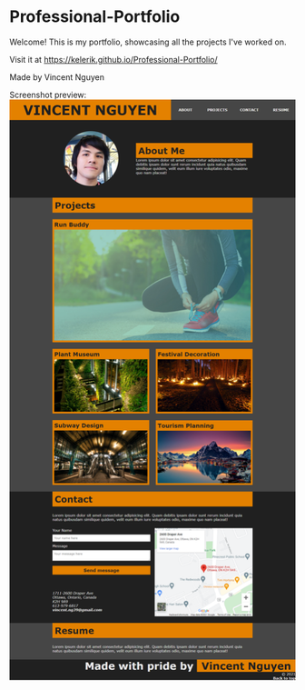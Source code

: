 # Professional-Portfolio

Welcome! This is my portfolio, showcasing all the projects I've worked on.

Visit it at https://kelerik.github.io/Professional-Portfolio/

Made by Vincent Nguyen

Screenshot preview:
![Webpage Screenshot](./assets/img/screenshot.png)
